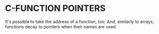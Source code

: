 # C-FUNCTION POINTERS
It's possible to take the address of a function, too. And, similarly to arrays, functions decay to pointers when their names are used.

